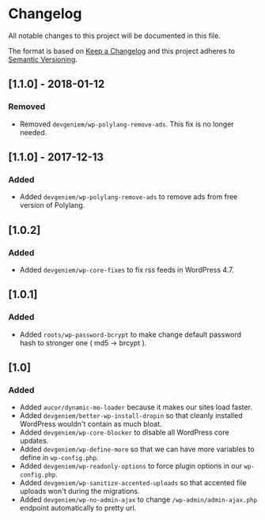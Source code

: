 # Changelog

All notable changes to this project will be documented in this file.

The format is based on [Keep a Changelog](http://keepachangelog.com/en/1.0.0/)
and this project adheres to [Semantic Versioning](http://semver.org/spec/v2.0.0.html).

## [1.1.0] - 2018-01-12

### Removed

- Removed `devgeniem/wp-polylang-remove-ads`. This fix is no longer needed.

## [1.1.0] - 2017-12-13

### Added

- Added `devgeniem/wp-polylang-remove-ads` to remove ads from free version of Polylang.

## [1.0.2]

### Added

* Added `devgeniem/wp-core-fixes` to fix rss feeds in WordPress 4.7.

## [1.0.1]

### Added

* Added `roots/wp-password-bcrypt` to make change default password hash to stronger one ( md5 -> brcypt ).

## [1.0]

### Added

* Added `aucor/dynamic-mo-loader` because it makes our sites load faster.
* Added `devgeniem/better-wp-install-dropin` so that cleanly installed WordPress wouldn't contain as much bloat.
* Added `devgeniem/wp-core-blocker` to disable all WordPress core updates.
* Added `devgeniem/wp-define-more` so that we can have more variables to define in `wp-config.php`.
* Added `devgeniem/wp-readonly-options` to force plugin options in our `wp-config.php`.
* Added `devgeniem/wp-sanitize-accented-uploads` so that accented file uploads won't during the migrations.
* Added `devgeniem/wp-no-admin-ajax` to change `/wp-admin/admin-ajax.php` endpoint automatically to pretty url.


